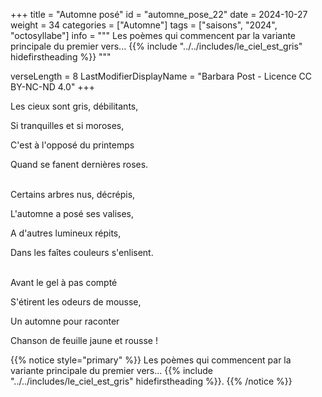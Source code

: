+++
title = "Automne posé"
id = "automne_pose_22"
date = 2024-10-27
weight = 34
categories = ["Automne"]
tags = ["saisons", "2024", "octosyllabe"]
info = """
Les poèmes qui commencent par la variante principale du premier vers...
{{% include "../../includes/le_ciel_est_gris" hidefirstheading %}}
"""

verseLength = 8
LastModifierDisplayName = "Barbara Post - Licence CC BY-NC-ND 4.0"
+++

Les cieux sont gris, débilitants,

Si tranquilles et si moroses,

C'est à l'opposé du printemps

Quand se fanent dernières roses.

 \
Certains arbres nus, décrépis,

L'automne a posé ses valises,

A d'autres lumineux répits,

Dans les faîtes couleurs s'enlisent.

 \
Avant le gel à pas compté

S'étirent les odeurs de mousse,

Un automne pour raconter

Chanson de feuille jaune et rousse !

{{% notice style="primary" %}}
Les poèmes qui commencent par la variante principale du premier vers...
{{% include "../../includes/le_ciel_est_gris" hidefirstheading %}}.
{{% /notice %}}
